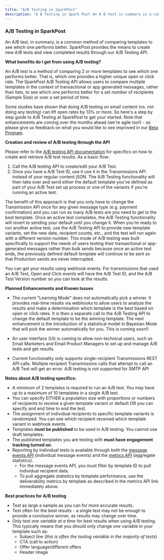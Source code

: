 ```yaml
---
title: "A/B Testing in SparkPost"
description: "A B Testing in Spark Post An A B test in summary is a common method of comparing templates to see which one performs better Spark Post provides the means to create new A B tests and view completed results through our A B Testing API What benefits do I..."
---
```


### A/B Testing in SparkPost 

An A/B test, in summary, is a common method of comparing templates to see which one performs better. SparkPost provides the means to create new A/B tests and view completed results through our A/B Testing API.

**What benefits do I get from using A/B testing?** 

An A/B test is a method of comparing 2 or more templates to see which one performs better. That is, which one provides a higher unique open or click rate. The SparkPost A/B Testing API allows users to compare multiple templates in the context of transactional or app generated messages, rather than lists, to see which one performs better for a set number of recipients (Sample Size) or over a set period of time. 

Some studies have shown that doing A/B testing on email content (vs. not doing any testing) can lift open rates by 13% or more. So here's a step by step guide to A/B Testing at SparkPost to get your started. Note that enhancements are coming over the months ahead (we're agile too!) - so please give us feedback on what you would like to see improved in our [Beta Program](https://www.sparkpost.com/sparkpost-beta-tester/).

**Creation and review of A/B testing through the API** 

Please refer to the [A/B testing API documentation](https://developers.sparkpost.com/api/ab-testing.html) for specifics on how to create and retrieve A/B test results. As a basic flow:
  1.  Call the A/B testing API to create/edit your A/B Test. 
  2.  Once you have a A/B Test ID, use it use it in the Transmissions API instead of your regular content jSON. The A/B Testing functionality will then take over and send either the default template you've defined as part of your A/B Test set up process or one of the variants if you're running an active test.

The benefit of this approach is that you only have to change the Transmission API once for any given message type (e.g. payment confirmation) and you can run as many A/B tests are you need to get to the best template. Once an active test completes, the A/B Testing functionality will revert to sending your default until you change it. When you're ready to run another active test, use the A/B Testing API to provide new template variants, set the new date, recipient counts, etc., and the test will run again with a different version number. This mode of A/B testing was built specifically to support the needs of users testing their transactional or app-generated messages rather than bulk sends because once an active test ends, the previously defined default template will continue to be sent so that Production sends are never interrupted.

You can get your results using webhook events. For transmissions that used an A/B Test, Open and Click events will have the A/B Test ID, and the A/B Test Version number so you can look at the results.

**Planned Enhancements and Known Issues**
 *  The current "Learning Mode" does not automatically pick a winner. It provides real-time results via webhooks to allow users to analyze the results and make a determination which template is the best based on open or click rates. It is then a separate call to the A/B Testing API to change the default template to be the winning template. The next enhancement is the introduction of a statistical model in Bayesian Mode that will pick the winner automatically for you. This is coming soon!!
 
 * An user interface (UI) is coming to allow non-technical users, such as Email Marketers and Email Product Managers to set up and manage A/B tests and get results. 
 
 * Current functionality only supports single-recipient Transmissions REST API calls. Multiple recipient Transmissions calls that attempt to call an A/B Test will get an error. A/B testing is not supported for SMTP API


**Notes about A/B testing specifics:**

* A minimum of 2 templates is required to run an A/B test. You may have up to a maximum of 10 templates in a single A/B test.
* You can specify EITHER a population size with proportions or numbers of recipients to receive a given template variant or default OR you can specify and end time to end the test. 
* The assignment of individual recipients to specific template variants is randomized. You can see which recipient received which template variant in webhook events.
* Templates **must be published** to be used in A/B testing. You cannot use draft templates.
* The published templates you are testing with **must have engagement tracking turned on.**
* Reporting by individual tests is available through both the [message events API](http://developers.sparkpost.com/api/message-events.html#message-events-message-events-get) (individual message events) and the [metrics API](https://developers.sparkpost.com/api/metrics.html#metrics-deliverability-metrics-by-template-get) (aggregate statistics).
  * For the message events API, you must filter by template ID to pull individual recipient data.
  * To pull aggregate statistics by template performance, use the deliverability metrics by template as described in the metrics API link immediately above.

**Best practices for A/B testing**

* Test as large a sample as you can for more accurate results.
* Test often for the best results - a single test may not be enough to provide a conclusive winner, as results may change over time.
* Only test *one variable at a time* for best results when using A/B testing. This typically means that you should only change *one* variable in your template such as:
  * Subject line (*this is often the testing variable in the majority of tests*)
  * CTA (call to action)
  * Offer language/different offers
  * Header image 
